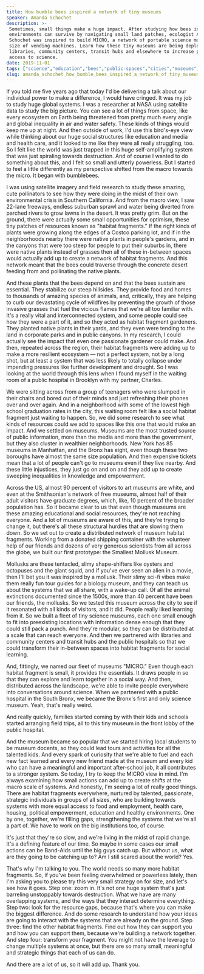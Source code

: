 ```yaml
---
title: How bumble bees inspired a network of tiny museums
speaker: Amanda Schochet
description: >-
 Sometimes, small things make a huge impact. After studying how bees in urban
 environments can survive by navigating small land patches, ecologist Amanda
 Schochet was inspired to build MICRO, a network of portable science museums the
 size of vending machines. Learn how these tiny museums are being deployed in
 libraries, community centers, transit hubs and elsewhere to increase public
 access to science.
date: 2019-11-01
tags: ["science","education","bees","public-spaces","cities","museums","community"]
slug: amanda_schochet_how_bumble_bees_inspired_a_network_of_tiny_museums
---
```


If you told me five years ago that today I'd be delivering a talk about our individual
power to make a difference, I would have cringed. It was my job to study huge global
systems. I was a researcher at NASA using satellite data to study the big picture. You can
see a lot of things from space, like every ecosystem on Earth being threatened from pretty
much every angle and global inequality in air and water safety. These kinds of things
would keep me up at night. And then outside of work, I'd use this bird's-eye view while
thinking about our huge social structures like education and media and health care, and it
looked to me like they were all really struggling, too. So I felt like the world was just
trapped in this huge self-amplifying system that was just spiraling towards destruction.
And of course I wanted to do something about this, and I felt so small and utterly
powerless. But I started to feel a little differently as my perspective shifted from the
macro towards the micro. It began with bumblebees.

I was using satellite imagery and field research to study these amazing, cute pollinators
to see how they were doing in the midst of their own environmental crisis in Southern
California. And from the macro view, I saw 22-lane freeways, endless suburban sprawl and
water being diverted from parched rivers to grow lawns in the desert. It was pretty
grim. But on the ground, there were actually some small opportunities for optimism, these
tiny patches of resources known as "habitat fragments." If the right kinds of plants were
growing along the edges of a Costco parking lot, and if in the neighborhoods nearby there
were native plants in people's gardens, and in the canyons that were too steep for people
to put their suburbs in, there were native plants instead of grasses then all of these
in-between spaces would actually add up to create a network of habitat fragments. And this
network meant that the bees could traverse through the concrete desert feeding from and
pollinating the native plants.

And these plants that the bees depend on and that the bees sustain are essential. They
stabilize our steep hillsides. They provide food and homes to thousands of amazing species
of animals, and, critically, they are helping to curb our devastating cycle of wildfires
by preventing the growth of those invasive grasses that fuel the vicious flames that we're
all too familiar with. It's a really vital and interconnected system, and some people could
see how they were a part of it, and so they acted as habitat fragment gardeners. They
planted native plants in their yards, and they even were tending to the land in corporate
parks and in public canyons. In my research, I could actually see the impact that even one
passionate gardener could make. And then, repeated across the region, their habitat
fragments were adding up to make a more resilient ecosystem — not a perfect system, not by
a long shot, but at least a system that was less likely to totally collapse under
impending pressures like further development and drought. So I was looking at the world
through this lens when I found myself in the waiting room of a public hospital in Brooklyn
with my partner, Charles.

We were sitting across from a group of teenagers who were slumped in their chairs and
bored out of their minds and just refreshing their phones over and over again. And in a
neighborhood with some of the lowest high school graduation rates in the city, this
waiting room felt like a social habitat fragment just waiting to happen. So, we did some
research to see what kinds of resources could we add to spaces like this one that would
make an impact. And we settled on museums. Museums are the most trusted source of public
information, more than the media and more than the government, but they also cluster in
wealthier neighborhoods. New York has 85 museums in Manhattan, and the Bronx has eight,
even though these two boroughs have almost the same size population. And then expensive
tickets mean that a lot of people can't go to museums even if they live nearby. And these
little injustices, they just go on and on and they add up to create sweeping inequalities
in knowledge and empowerment.

Across the US, almost 90 percent of visitors to art museums are white, and even at the
Smithsonian's network of free museums, almost half of their adult visitors have graduate
degrees, which, like, 10 percent of the broader population has. So it became clear to us
that even though museums are these amazing educational and social resources, they're not
reaching everyone. And a lot of museums are aware of this, and they're trying to change
it, but there's all these structural hurdles that are slowing them down. So we set out to
create a distributed network of museum habitat fragments. Working from a donated shipping
container with the volunteer help of our friends and dozens of very generous scientists
from all across the globe, we built our first prototype: the Smallest Mollusk
Museum.

Mollusks are these tentacled, slimy shape-shifters like oysters and octopuses and the
giant squid, and if you've ever seen an alien in a movie, then I'll bet you it was
inspired by a mollusk. Their slimy sci-fi vibes make them really fun tour guides for a
biology museum, and they can teach us about the systems that we all share, with a wake-up
call. Of all the animal extinctions documented since the 1500s, more than 40 percent have
been our friends, the mollusks. So we tested this museum across the city to see if it
resonated with all kinds of visitors, and it did. People really liked learning from it. So
we built a fleet of tiny science museums, each one small enough to fit into preexisting
locations with information dense enough that they could still pack a punch. And they're
modular, so they can be distributed at a scale that can reach everyone. And then we
partnered with libraries and community centers and transit hubs and the public hospitals
so that we could transform their in-between spaces into habitat fragments for social
learning.

And, fittingly, we named our fleet of museums "MICRO." Even though each habitat fragment
is small, it provides the essentials. It draws people in so that they can explore and
learn together in a social way. And then, distributed across the landscape, we're able to
invite people everywhere into conversations around science. When we partnered with a public
hospital in the South Bronx, we became the Bronx's first and only science museum. Yeah,
that's really weird. 

And really quickly, families started coming by with their kids and schools started
arranging field trips, all to this tiny museum in the front lobby of the public
hospital.

And the museum became so popular that we started hiring local students to be museum
docents, so they could lead tours and activities for all the talented kids. And every
spark of curiosity that we're able to fuel and each new fact learned and every new friend
made at the museum and every kid who can have a meaningful and important after-school job,
it all contributes to a stronger system. So today, I try to keep the MICRO view in mind.
I'm always examining how small actions can add up to create shifts at the macro scale of
systems. And honestly, I'm seeing a lot of really good things. There are habitat fragments
everywhere, nurtured by talented, passionate, strategic individuals in groups of all
sizes, who are building towards systems with more equal access to food and employment,
health care, housing, political empowerment, education and healthy environments. One by
one, together, we're filling gaps, strengthening the systems that we're all a part of. We
have to work on the big institutions too, of course.

It's just that they're so slow, and we're living in the midst of rapid change. It's a
defining feature of our time. So maybe in some cases our small actions can be Band-Aids
until the big guys catch up. But without us, what are they going to be catching up to? Am I
still scared about the world? Yes. 

That's why I'm talking to you. The world needs so many more habitat fragments. So, if
you've been feeling overwhelmed or powerless lately, then I'm asking you to please try
this very small strategy on for size, and let's see how it goes. Step one: zoom in. It's
not one huge system that's just barreling unstoppably towards destruction. What we have
are many overlapping systems, and the ways that they interact determine everything. Step
two: look for the resource gaps, because that's where you can make the biggest difference.
And do some research to understand how your ideas are going to interact with the systems
that are already on the ground. Step three: find the other habitat fragments. Find out how
they can support you and how you can support them, because we're building a network
together. And step four: transform your fragment. You might not have the leverage to change
multiple systems at once, but there are so many small, meaningful and strategic things
that each of us can do.

And there are a lot of us, so it will add up. Thank you.

<!--
ad_duration=3.33
comment_count=15
event="TED@NAS"
external_duration=0
external_start_time=0
has_talk_citation=1
intro_duration=11.82
is_subtitle_required="False"
is_talk_featured="True"
language="en"
language_swap="False"
native_language="en"
number_of_related_talks=6
number_of_speakers=1
number_of_subtitled_videos=13
number_of_tags=7
number_of_talk_download_languages=13
number_of_talk_more_resources=1
number_of_talk_recommendations=0
number_of_talks_take_actions=2
post_ad_duration=0.83
published_timestamp="2020-02-27 15:55:22"
recording_date="2019-11-01"
speaker_description="Ecologist"
speaker_is_published=1
speaker_name="Amanda Schochet"
talk_name="How bumble bees inspired a network of tiny museums"
talks_tags=["science","education","bees","public-spaces","cities","museums","community"]
url_audio="https://download.ted.com/talks/AmandaSchochet_2019S.mp3?apikey=acme-roadrunner"
url_photo_speaker="https://pe.tedcdn.com/images/ted/0cd14f75fd4a7cae5990a096dcc40da71327f266_254x191.jpg"
url_photo_talk="https://s3.amazonaws.com/talkstar-photos/uploads/de313adb-0215-48ce-8e40-23134031d8e1/AmandaSchochet_2019S-embed.jpg"
url_webpage="https://www.ted.com/talks/amanda_schochet_how_bumble_bees_inspired_a_network_of_tiny_museums"
video_type_name="TED Institute Talk"
-->